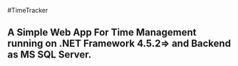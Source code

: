 #TimeTracker

## A Simple Web App For Time Management running on .NET Framework 4.5.2=> and Backend as MS SQL Server.
 

